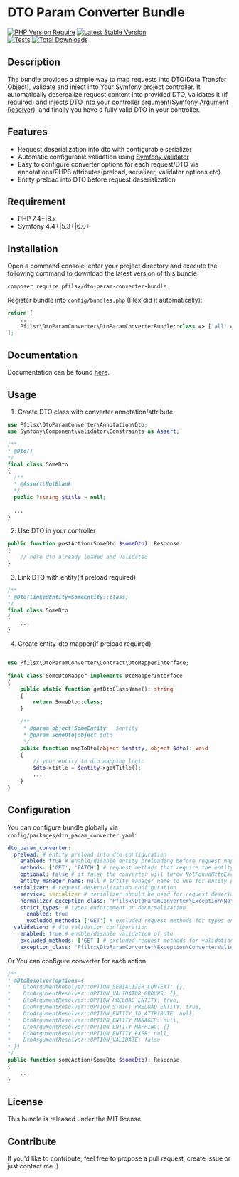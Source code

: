 DTO Param Converter Bundle
==============

[![PHP Version Require](http://poser.pugx.org/pfilsx/dto-param-converter-bundle/require/php)](https://packagist.org/packages/pfilsx/dto-param-converter-bundle)
[![Latest Stable Version](http://poser.pugx.org/pfilsx/dto-param-converter-bundle/v)](https://packagist.org/packages/pfilsx/dto-param-converter-bundle)  
[![Tests](https://github.com/pfilsx/DtoParamConverterBundle/actions/workflows/ci.yaml/badge.svg?branch=master)](https://github.com/pfilsx/DtoParamConverterBundle/actions/workflows/ci.yaml)
[![Total Downloads](http://poser.pugx.org/pfilsx/dto-param-converter-bundle/downloads)](https://packagist.org/packages/pfilsx/dto-param-converter-bundle)

Description
------------

The bundle provides a simple way to map requests into DTO(Data Transfer Object), 
validate and inject into Your Symfony project controller. 
It automatically deserealize request content into provided DTO, 
validates it (if required) and injects DTO into your controller 
argument([Symfony Argument Resolver](https://symfony.com/doc/current/controller/argument_value_resolver.html)), 
and finally you have a fully valid DTO in your controller.

Features
--------
* Request deserialization into dto with configurable serializer
* Automatic configurable validation using [Symfony validator](https://symfony.com/doc/current/validation.html)
* Easy to configure converter options for each request/DTO via annotations/PHP8 attributes(preload, serializer, validator options etc)
* Entity preload into DTO before request deserialization

Requirement
-----------
* PHP 7.4+|8.x
* Symfony 4.4+|5.3+|6.0+

Installation
------------

Open a command console, enter your project directory and execute the following command to download the latest version of this bundle:
```bash
composer require pfilsx/dto-param-converter-bundle
```

Register bundle into ``config/bundles.php`` (Flex did it automatically):
``` php
return [
    ...
    Pfilsx\DtoParamConverter\DtoParamConverterBundle::class => ['all' => true],
];
```

Documentation
-------------

Documentation can be found [here](src/Resources/doc/index.rst).

Usage
-----

1. Create DTO class with converter annotation/attribute
```php
use Pfilsx\DtoParamConverter\Annotation\Dto;
use Symfony\Component\Validator\Constraints as Assert;

/**
* @Dto() 
*/
final class SomeDto 
{
  /**
  * @Assert\NotBlank
  */
  public ?string $title = null;
  
  ...
}
```

2. Use DTO in your controller
```php
public function postAction(SomeDto $someDto): Response
{
    // here dto already loaded and validated
}
```

3. Link DTO with entity(if preload required)
```php
/**
* @Dto(linkedEntity=SomeEntity::class) 
*/
final class SomeDto 
{
    ...
}
```

4. Create entity-dto mapper(if preload required)
```php

use Pfilsx\DtoParamConverter\Contract\DtoMapperInterface;

final class SomeDtoMapper implements DtoMapperInterface
{
    public static function getDtoClassName(): string
    {
        return SomeDto::class;
    }

    /**
     * @param object|SomeEntity   $entity
     * @param SomeDto|object $dto
     */
    public function mapToDto(object $entity, object $dto): void
    {
        // your entity to dto mapping logic
        $dto->title = $entity->getTitle();
        ...
    }
}
```

Configuration
-------------

You can configure bundle globally via `config/packages/dto_param_converter.yaml`:

```yaml
dto_param_converter:
  preload: # entity preload into dto configuration
    enabled: true # enable/disable entity preloading before request mapping
    methods: ['GET', 'PATCH'] # request methods that require the entity preload
    optional: false # if false the converter will throw NotFoundHttpException on entity for preloading not found otherwise it will ignore preloading
    entity_manager_name: null # entity manager name to use for entity preloading. useful on multiple managers
  serializer: # request deserialization configuration 
    service: serializer # serializer should be used for request deserialization
    normalizer_exception_class: 'Pfilsx\DtoParamConverter\Exception\NotNormalizableConverterValueException' # exception class that should be thrown on normalization errors. not actual after 5.4 symfony/serializer
    strict_types: # types enforcement on denormalization
      enabled: true
      excluded_methods: ['GET'] # excluded request methods for types enforcement
  validation: # dto validation configuration
    enabled: true # enable/disable validation of dto
    excluded_methods: ['GET'] # excluded request methods for validation
    exception_class: 'Pfilsx\DtoParamConverter\Exception\ConverterValidationException' # exception class that should be thrown on validation errors
```

Or You can configure converter for each action

```php
/**
* @DtoResolver(options={
*    DtoArgumentResolver::OPTION_SERIALIZER_CONTEXT: {},
*    DtoArgumentResolver::OPTION_VALIDATOR_GROUPS: {},
*    DtoArgumentResolver::OPTION_PRELOAD_ENTITY: true,
*    DtoArgumentResolver::OPTION_STRICT_PRELOAD_ENTITY: true,
*    DtoArgumentResolver::OPTION_ENTITY_ID_ATTRIBUTE: null,
*    DtoArgumentResolver::OPTION_ENTITY_MANAGER: null,
*    DtoArgumentResolver::OPTION_ENTITY_MAPPING: {}
*    DtoArgumentResolver::OPTION_ENTITY_EXPR: null,
*    DtoArgumentResolver::OPTION_VALIDATE: false
* })
*/
public function someAction(SomeDto $someDto): Response
{
    ...
}
```

License
-------

This bundle is released under the MIT license.

Contribute
----------

If you'd like to contribute, feel free to propose a pull request, create issue or just contact me :) 